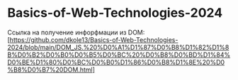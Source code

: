 # Basics-of-Web-Technologies-2024

Ссылка на получение инфорфмации из DOM: [https://github.com/dkole13/Basics-of-Web-Technologies-2024/blob/main/DOM_JS.%20%D0%A1%D1%87%D0%B8%D1%82%D1%8B%D0%B2%D0%B0%D0%B5%D0%BC%20%D0%B8%D0%BD%D1%84%D0%BE%D1%80%D0%BC%D0%B0%D1%86%D0%B8%D1%8E%20%D0%B8%D0%B7%20DOM.html]
